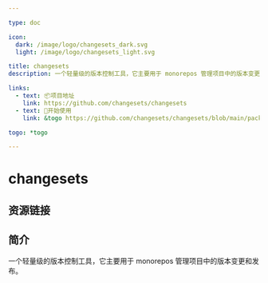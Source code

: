 ```yaml
---

type: doc

icon:
  dark: /image/logo/changesets_dark.svg
  light: /image/logo/changesets_light.svg

title: changesets
description: 一个轻量级的版本控制工具，它主要用于 monorepos 管理项目中的版本变更和发布。

links:
  - text: 📦项目地址
    link: https://github.com/changesets/changesets
  - text: 📖开始使用
    link: &togo https://github.com/changesets/changesets/blob/main/packages/cli/README.md

togo: *togo

---
```


<ShowLogo />

# changesets

<ShowBreadcrumb />

## 资源链接

<ShowLinks />

## 简介

一个轻量级的版本控制工具，它主要用于 monorepos 管理项目中的版本变更和发布。
